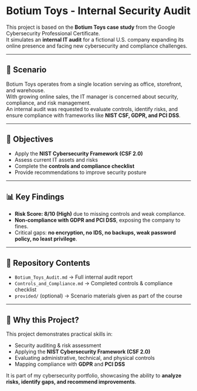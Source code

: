 # Botium Toys - Internal Security Audit

This project is based on the **Botium Toys case study** from the Google Cybersecurity Professional Certificate.  
It simulates an **internal IT audit** for a fictional U.S. company expanding its online presence and facing new cybersecurity and compliance challenges.  

---

## 📖 Scenario
Botium Toys operates from a single location serving as office, storefront, and warehouse.  
With growing online sales, the IT manager is concerned about security, compliance, and risk management.  
An internal audit was requested to evaluate controls, identify risks, and ensure compliance with frameworks like **NIST CSF, GDPR, and PCI DSS**.  

---

## 🎯 Objectives
- Apply the **NIST Cybersecurity Framework (CSF 2.0)**  
- Assess current IT assets and risks  
- Complete the **controls and compliance checklist**  
- Provide recommendations to improve security posture  

---

## 📊 Key Findings
- **Risk Score: 8/10 (High)** due to missing controls and weak compliance.  
- **Non-compliance with GDPR and PCI DSS**, exposing the company to fines.  
- Critical gaps: **no encryption, no IDS, no backups, weak password policy, no least privilege**.  

---

## 📂 Repository Contents
- `Botium_Toys_Audit.md` → Full internal audit report  
- `Controls_and_Compliance.md` → Completed controls & compliance checklist  
- `provided/` (optional) → Scenario materials given as part of the course  

---

## 🚀 Why this Project?
This project demonstrates practical skills in:  
- Security auditing & risk assessment  
- Applying the **NIST Cybersecurity Framework (CSF 2.0)**  
- Evaluating administrative, technical, and physical controls  
- Mapping compliance with **GDPR** and **PCI DSS**  

It is part of my cybersecurity portfolio, showcasing the ability to **analyze risks, identify gaps, and recommend improvements**.
